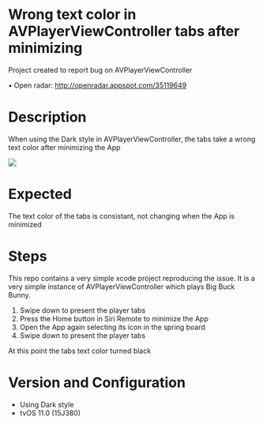 # Wrong text color in AVPlayerViewController tabs after minimizing

Project created to report bug on AVPlayerViewController

• Open radar: http://openradar.appspot.com/35119649

# Description

When using the Dark style in AVPlayerViewController, the tabs take a wrong text color after minimizing the App

![](preview.gif)

# Expected

The text color of the tabs is consistant, not changing when the App is minimized

# Steps

This repo contains a very simple xcode project reproducing the issue. It is a very simple instance of AVPlayerViewController which plays Big Buck Bunny.

1. Swipe down to present the player tabs
2. Press the Home button in Siri Remote to minimize the App
3. Open the App again selecting its icon in the spring board
4. Swipe down to present the player tabs

At this point the tabs text color turned black

# Version and Configuration

- Using Dark style
- tvOS 11.0 (15J380)
